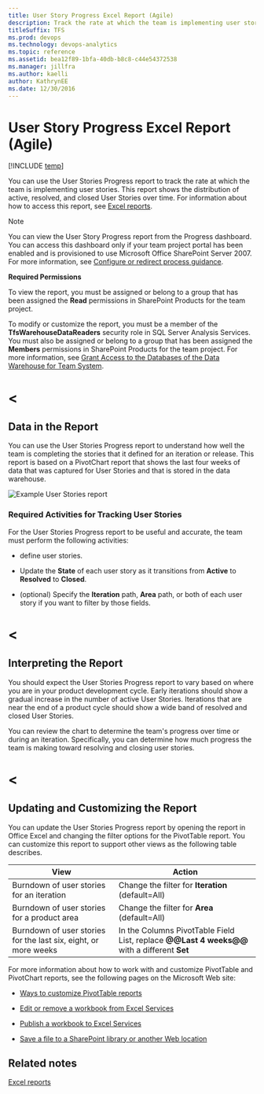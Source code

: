```yaml
---
title: User Story Progress Excel Report (Agile) 
description: Track the rate at which the team is implementing user stories.
titleSuffix: TFS
ms.prod: devops
ms.technology: devops-analytics
ms.topic: reference
ms.assetid: bea12f89-1bfa-40db-b8c8-c44e54372538
ms.manager: jillfra
ms.author: kaelli
author: KathrynEE
ms.date: 12/30/2016
---
```


# User Story Progress Excel Report (Agile)

[!INCLUDE [temp](../_shared/tfs-sharepoint-version.md)]

You can use the User Stories Progress report to track the rate at which the team is implementing user stories. This report shows the distribution of active, resolved, and closed User Stories over time. For information about how to access this report, see [Excel reports](excel-reports.md).  
  
> [!NOTE]
>  You can view the User Story Progress report from the Progress dashboard. You can access this dashboard only if your team project portal has been enabled and is provisioned to use Microsoft Office SharePoint Server 2007. For more information, see [Configure or redirect process guidance](../sharepoint-dashboards/configure-or-redirect-process-guidance.md).  
  
 **Required Permissions**  
  
 To view the report, you must be assigned or belong to a group that has been assigned the **Read** permissions in SharePoint Products for the team project.  
  
 To modify or customize the report, you must be a member of the **TfsWarehouseDataReaders** security role in SQL Server Analysis Services. You must also be assigned or belong to a group that has been assigned the **Members** permissions in SharePoint Products for the team project. For more information, see [Grant Access to the Databases of the Data Warehouse for Team System](../admin/grant-permissions-to-reports.md).  
 # <
## <a name="Data"></a> Data in the Report  
 You can use the User Stories Progress report to understand how well the team is completing the stories that it defined for an iteration or release. This report is based on a PivotChart report that shows the last four weeks of data that was captured for User Stories and that is stored in the data warehouse.  
  
 ![Example User Stories report](_img/procguid_excelreport.png "ProcGuid_ExcelReport")  
  
### Required Activities for Tracking User Stories  
 For the User Stories Progress report to be useful and accurate, the team must perform the following activities:  
  
-   define user stories.  
  
-   Update the **State** of each user story as it transitions from **Active** to **Resolved** to **Closed**.  
  
-   (optional) Specify the **Iteration** path, **Area** path, or both of each user story if you want to filter by those fields.  
 # <
## <a name="Interpreting"></a> Interpreting the Report  
 You should expect the User Stories Progress report to vary based on where you are in your product development cycle. Early iterations should show a gradual increase in the number of active User Stories. Iterations that are near the end of a product cycle should show a wide band of resolved and closed User Stories.  
  
 You can review the chart to determine the team's progress over time or during an iteration. Specifically, you can determine how much progress the team is making  toward resolving and closing user stories.  
 # <
## <a name="Updating"></a> Updating and Customizing the Report  
 You can update the User Stories Progress report by opening the report in Office Excel and changing the filter options for the PivotTable report. You can customize this report to support other views as the following table describes.  
  
|View|Action|  
|----------|------------|  
|Burndown of user stories for an iteration|Change the filter for **Iteration** (default=All)|  
|Burndown of user stories for a product area|Change the filter for **Area** (default=All)|  
|Burndown of user stories for the last six, eight, or more weeks|In the Columns PivotTable Field List, replace **@@Last 4 weeks@@** with a different **Set**|  
  
 For more information about how to work with and customize PivotTable and PivotChart reports, see the following pages on the Microsoft Web site:  
  
-   [Ways to customize PivotTable reports](http://go.microsoft.com/fwlink/?LinkId=165722)  
  
-   [Edit or remove a workbook from Excel Services](http://go.microsoft.com/fwlink/?LinkId=165723)  
  
-   [Publish a workbook to Excel Services](http://go.microsoft.com/fwlink/?LinkId=165724)  
  
-   [Save a file to a SharePoint library or another Web location](http://go.microsoft.com/fwlink/?LinkId=165725)  
  
## Related notes
 [Excel reports](excel-reports.md)